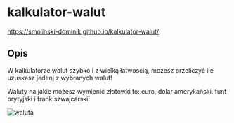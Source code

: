 # kalkulator-walut

https://smolinski-dominik.github.io/kalkulator-walut/

## Opis

W kalkulatorze walut szybko i z wielką łatwością, możesz przeliczyć ile uzuskasz jedenj z wybranych walut!

Waluty na jakie możesz wymienić złotówki to: euro, dolar amerykański, funt brytyjski i frank szwajcarski!

![waluta](https://us.123rf.com/450wm/mvelishchuk/mvelishchuk1909/mvelishchuk190900324/130392550-spadaj%C4%85ce-pieni%C4%85dze-ameryka%C5%84skie-pieni%C4%85dze-waszyngton-ameryka%C5%84ski-got%C3%B3wki-t%C5%82o-usd-.jpg?ver=6)
